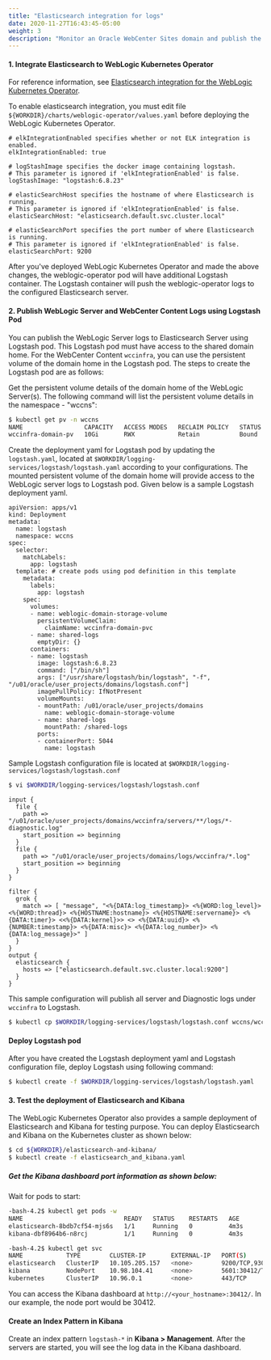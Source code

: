 ```yaml
---
title: "Elasticsearch integration for logs"
date: 2020-11-27T16:43:45-05:00
weight: 3
description: "Monitor an Oracle WebCenter Sites domain and publish the WebLogic Server logs to Elasticsearch."
---
```


#### 1. Integrate Elasticsearch to WebLogic Kubernetes Operator 

For reference information, see [Elasticsearch integration for the WebLogic Kubernetes Operator](https://oracle.github.io/weblogic-kubernetes-operator/samples/elastic-stack/).

To enable elasticsearch integration, you must edit file `${WORKDIR}/charts/weblogic-operator/values.yaml` before deploying the WebLogic Kubernetes Operator.

```
# elkIntegrationEnabled specifies whether or not ELK integration is enabled.                                            
elkIntegrationEnabled: true                                                                                             
                                                                                                                        
# logStashImage specifies the docker image containing logstash.                                                         
# This parameter is ignored if 'elkIntegrationEnabled' is false.                                                        
logStashImage: "logstash:6.8.23"                                                                                         
                                                                                                                        
# elasticSearchHost specifies the hostname of where Elasticsearch is running.                                           
# This parameter is ignored if 'elkIntegrationEnabled' is false.                                                        
elasticSearchHost: "elasticsearch.default.svc.cluster.local"                                                            
                                                                                                                        
# elasticSearchPort specifies the port number of where Elasticsearch is running.                                        
# This parameter is ignored if 'elkIntegrationEnabled' is false.                                                        
elasticSearchPort: 9200
```  

After you've deployed WebLogic Kubernetes Operator and made the above changes, the weblogic-operator pod will have additional Logstash container. The Logstash container will push the weblogic-operator logs to the configured Elasticsearch server.

#### 2. Publish WebLogic Server and WebCenter Content Logs using Logstash Pod

You can publish the WebLogic Server logs to Elasticsearch Server using Logstash pod. This Logstash pod must have access to the
shared domain home. For the WebCenter Content `wccinfra`, you can use the persistent volume of the domain home in the Logstash pod.
The steps to create the Logstash pod are as follows:

Get the persistent volume details of the domain home of the WebLogic Server(s). The following command will list the persistent volume details in the namespace - "wccns":
```bash
$ kubectl get pv -n wccns
NAME                 CAPACITY   ACCESS MODES   RECLAIM POLICY   STATUS   CLAIM                       STORAGECLASS                    REASON   AGE
wccinfra-domain-pv   10Gi       RWX            Retain           Bound    wccns/wccinfra-domain-pvc   wccinfra-domain-storage-class            33d

```
Create the deployment yaml for Logstash pod by updating the `logstash.yaml`, located at `$WORKDIR/logging-services/logstash/logstash.yaml` according to your configurations.
The mounted persistent volume of the domain home will provide access to the WebLogic server logs to Logstash pod. Given below is a sample Logstash deployment yaml. 
```
apiVersion: apps/v1
kind: Deployment
metadata:
  name: logstash
  namespace: wccns
spec:
  selector:
    matchLabels:
      app: logstash
  template: # create pods using pod definition in this template
    metadata:
      labels:
        app: logstash
    spec:
      volumes:
      - name: weblogic-domain-storage-volume
        persistentVolumeClaim:
          claimName: wccinfra-domain-pvc
      - name: shared-logs
        emptyDir: {}
      containers:
      - name: logstash
        image: logstash:6.8.23
        command: ["/bin/sh"]
        args: ["/usr/share/logstash/bin/logstash", "-f", "/u01/oracle/user_projects/domains/logstash.conf"]
        imagePullPolicy: IfNotPresent
        volumeMounts:
        - mountPath: /u01/oracle/user_projects/domains
          name: weblogic-domain-storage-volume
        - name: shared-logs
          mountPath: /shared-logs
        ports:
        - containerPort: 5044
          name: logstash
```

Sample Logstash configuration file is located at 
`$WORKDIR/logging-services/logstash/logstash.conf`

```bash
$ vi $WORKDIR/logging-services/logstash/logstash.conf
```
```
input {                                                                                                                
  file {                                                                                                               
    path => "/u01/oracle/user_projects/domains/wccinfra/servers/**/logs/*-diagnostic.log"                                          
    start_position => beginning                                                                                        
  }              
  file {                                                                                                               
    path => "/u01/oracle/user_projects/domains/logs/wccinfra/*.log"                                          
    start_position => beginning                                                                                        
  }                                                                                                                                                                                                                                       
}

filter {                                                                                                               
  grok {                                                                                                               
    match => [ "message", "<%{DATA:log_timestamp}> <%{WORD:log_level}> <%{WORD:thread}> <%{HOSTNAME:hostname}> <%{HOSTNAME:servername}> <%{DATA:timer}> <<%{DATA:kernel}>> <> <%{DATA:uuid}> <%{NUMBER:timestamp}> <%{DATA:misc}> <%{DATA:log_number}> <%{DATA:log_message}>" ]                                                                                        
  }                                                                                                                    
}                                                                                                                         
output {                                                                                                               
  elasticsearch {                                                                                                      
    hosts => ["elasticsearch.default.svc.cluster.local:9200"]                                                          
  }                                                                                                                    
}
```
This sample configuration will publish all server and Diagnostic logs under `wccinfra` to Logstash.
```bash
$ kubectl cp $WORKDIR/logging-services/logstash/logstash.conf wccns/wccinfra-adminserver:/u01/oracle/user_projects/domains/logstash.conf
```
#### Deploy Logstash pod

After you have created the Logstash deployment yaml and Logstash configuration file, deploy Logstash using following command:

```bash
$ kubectl create -f $WORKDIR/logging-services/logstash/logstash.yaml
```

#### 3. Test the deployment of Elasticsearch and Kibana

The WebLogic Kubernetes Operator also provides a sample deployment of Elasticsearch and Kibana for testing purpose. You can deploy Elasticsearch and Kibana on the Kubernetes cluster as shown below:
```bash
$ cd ${WORKDIR}/elasticsearch-and-kibana/
$ kubectl create -f elasticsearch_and_kibana.yaml
```
##### Get the Kibana dashboard port information as shown below:

Wait for pods to start:
```bash
-bash-4.2$ kubectl get pods -w
NAME                            READY   STATUS    RESTARTS   AGE
elasticsearch-8bdb7cf54-mjs6s   1/1     Running   0          4m3s
kibana-dbf8964b6-n8rcj          1/1     Running   0          4m3s
```

```bash
-bash-4.2$ kubectl get svc
NAME            TYPE        CLUSTER-IP       EXTERNAL-IP   PORT(S)             AGE
elasticsearch   ClusterIP   10.105.205.157   <none>        9200/TCP,9300/TCP   10d
kibana          NodePort    10.98.104.41     <none>        5601:30412/TCP      10d
kubernetes      ClusterIP   10.96.0.1        <none>        443/TCP             42d
```
You can access the Kibana dashboard at `http://<your_hostname>:30412/`. In our example, the node port would be 30412.

#### Create an Index Pattern in Kibana
Create an index pattern `logstash-*` in **Kibana > Management**. After the servers are started, you will see the log data in the Kibana dashboard.